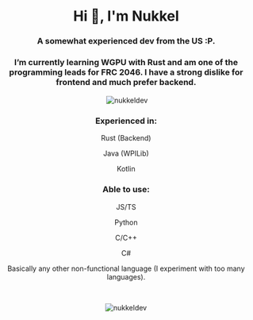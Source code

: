 <h1 align="center">Hi 👋, I'm Nukkel</h1>
<h3 align="center">A somewhat experienced dev from the US :P.</h3>
<h3 align="center">I’m currently learning WGPU with Rust and am one of the programming leads for FRC 2046. I have a strong dislike for frontend and much prefer backend.</h3>

<p align="center">&nbsp;<img align="center" src="https://github-readme-stats.vercel.app/api?username=nukkeldev&show_icons=true&theme=dark&locale=en" alt="nukkeldev" /></p>

<h3 align="center">Experienced in:</h3>
<p align="center">Rust (Backend)<p>
<p align="center">Java (WPILib)<p>
<p align="center">Kotlin<p>
<h3 align="center">Able to use:</h3>
<p align="center">JS/TS</p>
<p align="center">Python</p>
<p align="center">C/C++</p>
<p align="center">C#</p>
<p align="center">Basically any other non-functional language (I experiment with too many languages).</p>
<br>
<p align="center"><img align="center" src="https://github-readme-streak-stats.herokuapp.com/?user=nukkeldev&theme=dark" alt="nukkeldev" /></p>
